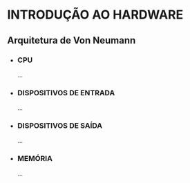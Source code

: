 # INTRODUÇÃO AO HARDWARE

## Arquitetura de Von Neumann

-   ### CPU

    ...

-   ### DISPOSITIVOS DE ENTRADA

    ...

-   ### DISPOSITIVOS DE SAÍDA

    ...

-   ### MEMÓRIA

    ...
